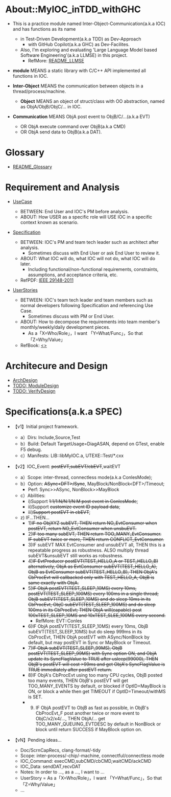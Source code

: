 # About::MyIOC_inTDD_withGHC

* This is a practice module named Inter-Object-Communication(a.k.a IOC) and has functions as its name
  * in Test-Driven Development(a.k.a TDD) as Dev-Approach
    * with GitHub Copilot(a.k.a GHC) as Dev-Facilites.
  * Also, I'm exploring and evaluating 'Large Language Model based Software Engineering'(a.k.a LLMSE) in this project.
    * RefMore: [README_LLMSE](README_LLMSE.md)

* **module** MEANS a static library with C/C++ API implemented all functions in IOC.
* **Inter-Object** MEANS the communication between objects in a thread/process/machine.
  * **Object** MEANS an object of struct/class with OO abstraction, named as ObjA/ObjB/ObjC/... in IOC.
* **Communication** MEANS ObjA post event to ObjB/C/...(a.k.a EVT) 
    * OR ObjA execute command over ObjB(a.k.a CMD) 
    * OR ObjA send data to ObjB(a.k.a DAT).

# Glossary
* [README_Glossary](./README_Glossary.md)

# Requirement and Analysis

* [UseCase](./README_UseCase.md)
  * BETWEEN: End User and IOC's PM before analysis.
  * ABOUT: How USER as a specific role will USE IOC in a specific context known as scenario.

* [Specification](./README_Specification.md) 
  * BETWEEN: IOC's PM and team tech leader such as architect after analysis.
    * Sometimes discuss with End User or ask End User to review it.
  * ABOUT: What IOC will do, what IOC will not do, what IOC will do later.
    * Including functional/non-functional requirements, constraints, assumptions, and acceptance criteria, etc.
  * RefPDF: [IEEE 29148-2011](https://github.com/Orthant/IEEE/blob/master/29148-2011.pdf)

* [UserStories](./README_UserStories.md)      
  * BETWEEN: IOC's team tech leader and team members such as normal developers following Specification and referencing Use Case.
    * Sometimes discuss with PM or End User.
  * ABOUT: How to decompose the requirements into team member's monthly/weekly/daily development pieces.
    * As a「X=Who/Role」，I want 「Y=What/Func」，So that 「Z=Why/Value」
  * RefBook: [<<User Story Applied>>](https://www.mountaingoatsoftware.com/books/user-stories-applied)


# Architecure and Design

* [ArchDesign](./README_ArchDesign.md)
* [TODO: ModuleDesign](./README_ModuleDesign.md)
* [TODO: VerifyDesign](./README_VerifyDesign.md)


# Specifications(a.k.a SPEC)

* 【v1】Initial project framework.
  * a）Dirs: Include,Source,Test
  * b）Build: Default TargetUsage=DiagASAN, depend on GTest, enable F5 debug.
  * c）Manifests: LIB::libMyIOC.a, UTEXE::Test/*.cxx

* 【v2】IOC_Event: ~~postEVT,subEVT/cbEVT~~,waitEVT
  * a）Scope: inter-thread, connectless mode(a.k.a ConlesMode);
  * b）Option: ~~ASync\<DFT\>/Sync~~, MayBlock/NonBlock\<DFT>\/Timeout;
    * Perf: Sync>>ASync, NonBlock>>MayBlock
  * c）Abilities:
    * i)Support ~~1:1/1:N/N:1/N:M post event in ConlesMode~~;
    * ii)Support ~~customize event ID payload data~~;
    * iii)~~Support postEVT in cbEVT~~;
  * z) IF...THEN...
    * 1)~~IF no ObjXYZ subEVT, THEN return NO_EvtConsumer when postEVT, return NO_EvtConsumer when unsbuEVT.~~
    * 2)~~IF too many subEVT, THEN return TOO_MANY_EvtConsumer. IF subEVT twice or more, THEN return CONFLICT_EvtConsumer.~~
    * 3)IF subEVT MAX EvtConsumer and unsubEVT all, THEN this is a repeatable progress as robustness. ALSO multiply thread subEVT&unsubEVT still works as robustness.
    * 4)~~IF EvtProducer postEVT(TEST_HELLO_A or TEST_HELLO_B) alternatively, ObjA as EvtConsumer subEVT(TEST_HELLO_A), ObjB as EvtConsumer subEVT(TEST_HELLO_B), THEN ObjA's CbProcEvt will callbacked only with TEST_HELLO_A, ObjB is same exactly with ObjA.~~
    * 5)~~IF ObjA postEVT(TEST_SLEEP_10MS) every 10ms, postEVT(TEST_SLEEP_100MS) every 100ms in a single thread; ObjB subEVT(TEST_SLEEP_10MS) and do sleep 10ms in its CbProcEvt, ObjC subEVT(TEST_SLEEP_100MS) and do sleep 100ms in its CbProcEvt; THEN ObjA will(capable) post 100xTEST_SLEEP_10MS and 10xTEST_SLEE_100MS every second.~~
      * RefMore: EVT::Conles
    * 6)IF ObjA postEVT(TEST_SLEEP_10MS) every 10ms, ObjB subEVT(TEST_SLEEP_10MS) but do sleep 999ms in its CbProcEvt, THEN ObjA postEVT with ASync/NonBlock by default, but may postEVT in Sync or MayBlock or Timeout.
    * 7)~~IF ObjA subEVT(TEST_SLEEP_99MS), ObjB postEVT(TEST_SLEEP_99MS) with Sync option ON, and ObjA update its SyncFlagValue to TRUE after usleep(99000), THEN ObjB's postEVT will cost >99ms and get ObjA's SyncFlagValue is TRUE immediately after postEVT return.~~
    * 8)IF ObjA's CbProcEvt using too many CPU cycles, ObjB posted too many events, THEN ObjB's postEVT will get TOO_MANY_EVENTS by default, or blocked if OptID=MayBlock is ON, or block a while then get TIMEOUT if OptID=Timeout/withMS is SET.
    * 9) IF ObjA postEVT to ObjB as fast as possible, in ObjB's CbProcEvt_F post another twice or more event to ObjC/x2/x4/..., THEN ObjA/... get TOO_MANY_QUEUING_EVTDESC by default in NonBlock or block until return SUCCESS if MayBlock option on.

* 【vN】Pending ideas...
  * Doc/ScrnCapRecs, clang-format/-tidy
  * Scope: inter-process/-chip/-machine, connectful/connectless mode
  * IOC_Command: execCMD,subCMD/cbCMD,waitCMD/ackCMD
  * IOC_Data: sendDAT,recvDAT
  * Notes: In order to ..., as a ..., I want to ...
  * UserStory = As a「X=Who/Role」，I want 「Y=What/Func」，So that 「Z=Why/Value」
  * ...
